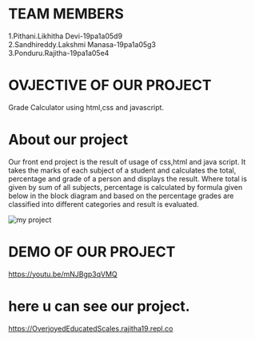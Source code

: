 # TEAM MEMBERS

1.Pithani.Likhitha Devi-19pa1a05d9\
2.Sandhireddy.Lakshmi Manasa-19pa1a05g3\
3.Ponduru.Rajitha-19pa1a05e4

# OVJECTIVE OF OUR PROJECT

Grade Calculator using html,css and javascript.

# About our project
Our front end project is the result of usage of css,html and java script. It takes the marks of each subject of a student and calculates the total, percentage and grade of a person and displays the result. Where total is given by sum of all subjects, percentage is calculated by formula given below in the block diagram and based on the percentage grades are classified into different categories and result is evaluated.

![my project](https://raw.githubusercontent.com/Rajitha-19/ML2020/main/WhatsApp%20Image%202020-10-26%20at%209.54.52%20PM.jpeg?token=ARKLDVJPQ6C2OP2JFBIXWC27S6QBM)

# DEMO OF OUR PROJECT
https://youtu.be/mNJBgp3qVMQ
# here u can see our project.
https://OverjoyedEducatedScales.rajitha19.repl.co
